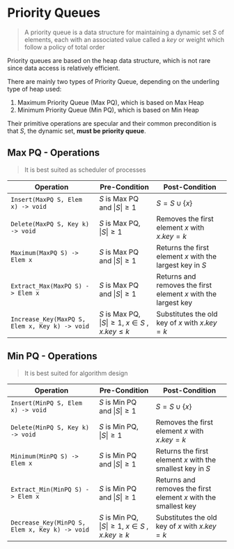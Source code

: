 # Priority Queues

> A priority queue is a data structure for maintaining a dynamic set $S$ of elements, each with an associated value called a
> $key$ or weight which follow a policy of total order

Priority queues are based on the heap data structure, which is not rare since data access is relatively efficient.

There are mainly two types of Priority Queue, depending on the underling type of heap used:

1. Maximum Priority Queue (Max PQ), which is based on Max Heap
2. Minimum Priority Queue (Min PQ), which is based on Min Heap

Their primitive operations are specular and their common precondition is that $S$, the
dynamic set, **must be priority queue**.

## Max PQ - Operations

> It is best suited as scheduler of processes

| **Operation**                                   | **Pre-Condition**                                          | **Post-Condition**                                              |
|------------------------------------------------ |----------------------------------------------------------- |---------------------------------------------------------------- |
| `Insert(MaxPQ S, Elem x) -> void`               | $S$ is Max PQ and $\|S\| \geq 1$                           | $S = S \cup \lbrace x \rbrace$                                  |
| `Delete(MaxPQ S, Key k) -> void`                | $S$ is Max PQ, $\|S\| \geq 1$                              | Removes the first element $x$ with $x.key = k$                  |
| `Maximum(MaxPQ S) -> Elem x`                    | $S$ is Max PQ and $\|S\| \geq 1$                           | Returns the first element $x$ with the largest key in $S$       |
| `Extract_Max(MaxPQ S) -> Elem x`                | $S$ is Max PQ and $\|S\| \geq 1$                           | Returns and removes the first element $x$ with the largest key  |
| `Increase_Key(MaxPQ S, Elem x, Key k) -> void`  | $S$ is Max PQ, $\|S\| \geq 1$, $x \in S$ , $x.key \leq k$  | Substitutes the old key of $x$ with $x.key = k$                 |

## Min PQ - Operations

> It is best suited for algorithm design

| **Operation**                                    | **Pre-Condition**                                          | **Post-Condition**                                               |
|--------------------------------------------------|----------------------------------------------------------- |----------------------------------------------------------------- |
| `Insert(MinPQ S, Elem x) -> void`                | $S$ is Min PQ and $\|S\| \geq 1$                           | $S = S \cup \lbrace x \rbrace$                                   |
| `Delete(MinPQ S, Key k) -> void`                 | $S$ is Min PQ, $\|S\| \geq 1$                              | Removes the first element $x$ with $x.key = k$                   |
| `Minimum(MinPQ S) -> Elem x`                     | $S$ is Min PQ and $\|S\| \geq 1$                           | Returns the first element $x$ with the smallest key in $S$       |
| `Extract_Min(MinPQ S) -> Elem x`                 | $S$ is Min PQ and $\|S\| \geq 1$                           | Returns and removes the first element $x$ with the smallest key  |
| `Decrease_Key(MinPQ S, Elem x, Key k) -> void`   | $S$ is Min PQ, $\|S\| \geq 1$, $x \in S$ , $x.key \geq k$  | Substitutes the old key of $x$ with $x.key = k$                  |
